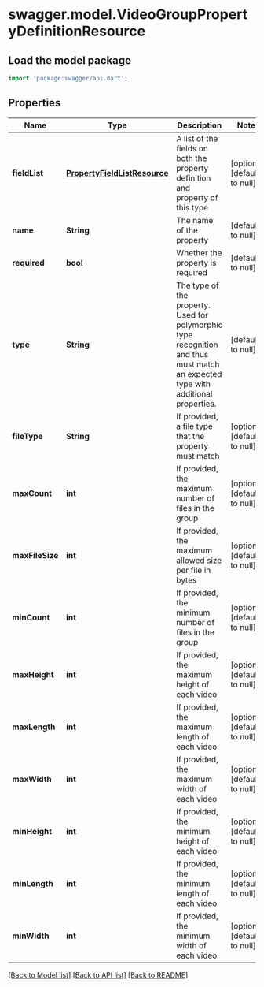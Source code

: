 # swagger.model.VideoGroupPropertyDefinitionResource

## Load the model package
```dart
import 'package:swagger/api.dart';
```

## Properties
Name | Type | Description | Notes
------------ | ------------- | ------------- | -------------
**fieldList** | [**PropertyFieldListResource**](PropertyFieldListResource.md) | A list of the fields on both the property definition and property of this type | [optional] [default to null]
**name** | **String** | The name of the property | [default to null]
**required** | **bool** | Whether the property is required | [default to null]
**type** | **String** | The type of the property. Used for polymorphic type recognition and thus must match an expected type with additional properties. | [default to null]
**fileType** | **String** | If provided, a file type that the property must match | [optional] [default to null]
**maxCount** | **int** | If provided, the maximum number of files in the group | [optional] [default to null]
**maxFileSize** | **int** | If provided, the maximum allowed size per file in bytes | [optional] [default to null]
**minCount** | **int** | If provided, the minimum number of files in the group | [optional] [default to null]
**maxHeight** | **int** | If provided, the maximum height of each video | [optional] [default to null]
**maxLength** | **int** | If provided, the maximum length of each video | [optional] [default to null]
**maxWidth** | **int** | If provided, the maximum width of each video | [optional] [default to null]
**minHeight** | **int** | If provided, the minimum height of each video | [optional] [default to null]
**minLength** | **int** | If provided, the minimum length of each video | [optional] [default to null]
**minWidth** | **int** | If provided, the minimum width of each video | [optional] [default to null]

[[Back to Model list]](../README.md#documentation-for-models) [[Back to API list]](../README.md#documentation-for-api-endpoints) [[Back to README]](../README.md)


